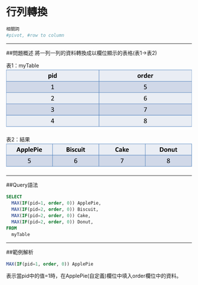 # 行列轉換
```bash
相關詞
#pivot, #row to column
```


---


##問題概述
將一列一列的資料轉換成以欄位顯示的表格(表1→表2)


表1：myTable
![](origin_pivot.png)

表2：結果
![](result_pivot.png)


---


  
##Query語法

```sql
SELECT 
  MAX(IF(pid=1, order, 0)) ApplePie,
  MAX(IF(pid=2, order, 0)) Biscuit,
  MAX(IF(pid=2, order, 0)) Cake,
  MAX(IF(pid=2, order, 0)) Donut,
FROM
  myTable
```



---

##範例解析
```sql
MAX(IF(pid=1, order, 0)) ApplePie
```
表示當pid中的值=1時，在ApplePie(自定義)欄位中填入order欄位中的資料。